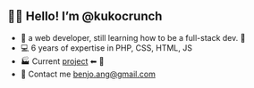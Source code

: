 ## 👋👋 Hello! I’m @kukocrunch
- 🌱 a web developer, still learning how to be a full-stack dev. 💪
- 💻 6 years of expertise in PHP, CSS, HTML, JS
- 🏭 Current [project](https://silverlinktrading.com) ⬅ 🔨
- 📧 Contact me [benjo.ang@gmail.com](mailto:benjo.ang@gmail.com)

<!---
kukocrunch/kukocrunch is a ✨ special ✨ repository because its `README.md` (this file) appears on your GitHub profile.
You can click the Preview link to take a look at your changes.
--->
